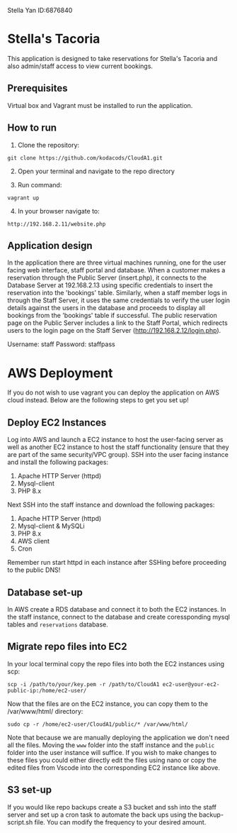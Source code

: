 Stella Yan ID:6876840

# Stella's Tacoria

This application is designed to take reservations for Stella's Tacoria and also admin/staff access to view current bookings.

## Prerequisites

Virtual box and Vagrant must be installed to run the application.

## How to run

1. Clone the repository:

```
git clone https://github.com/kodacods/CloudA1.git
```

2. Open your terminal and navigate to the repo directory

3. Run command:

```
vagrant up
```

4. In your browser navigate to:

```
http://192.168.2.11/website.php
```

## Application design

In the application there are three virtual machines running, one for the user facing web interface, staff portal and database. When a customer makes a reservation through the Public Server (insert.php), it connects to the Database Server at 192.168.2.13 using specific credentials to insert the reservation into the 'bookings' table. Similarly, when a staff member logs in through the Staff Server, it uses the same credentials to verify the user login details against the users in the database and proceeds to display all bookings from the 'bookings' table if successful. The public reservation page on the Public Server includes a link to the Staff Portal, which redirects users to the login page on the Staff Server (http://192.168.2.12/login.php).

Username: staff
Password: staffpass

# AWS Deployment

If you do not wish to use vagrant you can deploy the application on AWS cloud instead. Below are the following steps to get you set up!

## Deploy EC2 Instances

Log into AWS and launch a EC2 instance to host the user-facing server as well as another EC2 instance to host the staff functionality (ensure that they are part of the same security/VPC group). SSH into the user facing instance and install the following packages:

1. Apache HTTP Server (httpd)
2. Mysql-client
3. PHP 8.x
   
Next SSH into the staff instance and download the following packages:

1. Apache HTTP Server (httpd)
2. Mysql-client & MySQLi 
3. PHP 8.x
4. AWS client
5. Cron

Remember run start httpd in each instance after SSHing before proceeding to the public DNS!

## Database set-up

In AWS create a RDS database and connect it to both the EC2 instances. In the staff instance, connect to the database and create coressponding mysql tables and `reservations` database.

## Migrate repo files into EC2

In your local terminal copy the repo files into both the EC2 instances using scp:

`scp -i /path/to/your/key.pem -r /path/to/CloudA1 ec2-user@your-ec2-public-ip:/home/ec2-user/`

Now that the files are on the EC2 instance, you can copy them to the /var/www/html/ directory:

`sudo cp -r /home/ec2-user/CloudA1/public/* /var/www/html/`

Note that because we are manually deploying the application we don't need all the files. Moving the `www` folder into the staff instance and the `public` folder into the user instance will suffice. If you wish to make changes to these files you could either directly edit the files using nano or copy the edited files from Vscode into the corresponding EC2 instance like above.

## S3 set-up

If you would like repo backups create a S3 bucket and ssh into the staff server and set up a cron task to automate the back ups using the backup-script.sh file. You can modify the frequency to your desired amount.
   

   
